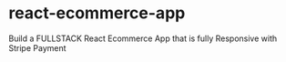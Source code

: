 # react-ecommerce-app
Build a FULLSTACK React Ecommerce App that is fully Responsive with Stripe Payment
